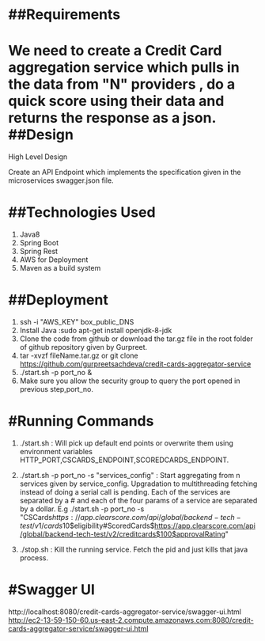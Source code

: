 ##Requirements
===========
We need to create a Credit Card aggregation service which pulls in the data from "N" providers , do a quick score using their data and returns the response as a json.
##Design
===========
High Level Design

Create an API Endpoint which implements the specification given in the microservices swagger.json file.



##Technologies Used
===========
1. Java8
2. Spring Boot
3. Spring Rest
4. AWS for Deployment
5. Maven as a build system

##Deployment
===========

1. ssh -i "AWS_KEY" box_public_DNS
2. Install Java :sudo apt-get install openjdk-8-jdk
3. Clone the code from github or download the tar.gz file in the root folder of github repository given by Gurpreet.
4. tar -xvzf fileName.tar.gz or git clone https://github.com/gurpreetsachdeva/credit-cards-aggregator-service
5. ./start.sh -p port_no &
6. Make sure you allow the security group to query the port opened in previous step,port_no.


#Running Commands
======================

1. ./start.sh  : Will pick up default end points or overwrite them using environment variables HTTP_PORT,CSCARDS_ENDPOINT,SCOREDCARDS_ENDPOINT.
2. ./start.sh -p port_no -s "services_config" : Start aggregating from n services given by service_config. Upgradation to multithreading fetching instead of doing a serial call is pending. Each of the services are separated by a # and each of the four params of a service are separated by a dollar.
E.g 
./start.sh -p port_no -s "CSCards$https://app.clearscore.com/api/global/backend-tech-test/v1/cards$10$eligibility#ScoredCards$https://app.clearscore.com/api/global/backend-tech-test/v2/creditcards$100$approvalRating"

3. ./stop.sh : Kill the running service. Fetch the pid and just kills that java process.

#Swagger UI
===========
http://localhost:8080/credit-cards-aggregator-service/swagger-ui.html
http://ec2-13-59-150-60.us-east-2.compute.amazonaws.com:8080/credit-cards-aggregator-service/swagger-ui.html

